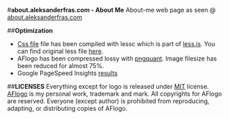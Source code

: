 #**about.aleksanderfras.com - About Me**
About-me web page as seen @ [about.aleksanderfras.com](http://goo.gl/C5tR5W)


##**Optimization**
- [Css file](less/style.min.css) file has been compiled with lessc which is part of [less.js](https://github.com/less/less.js/). You can find original less file [here](less/style.less).
- AFlogo has been compressed lossy with [pngquant](https://github.com/pornel/pngquant). Image filesize has been reduced for almost 75%.
- Google PageSpeed Insights [results](http://goo.gl/rGp9d8)

##**LICENSES**
Everything except for logo is released under [MIT](http://opensource.org/licenses/MIT) license. [AFlogo](images/logo/aflogo.png) is my personal work, trademark and mark. All copyrights for AFlogo are reserved. Everyone (except author) is prohibited from reproducing, adapting, or distributing copies of AFlogo. 